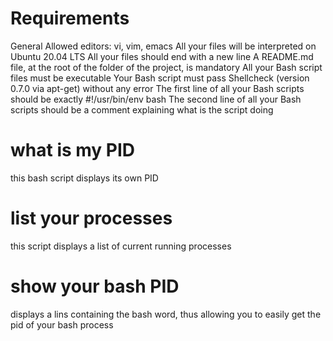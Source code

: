 # Requirements
General
Allowed editors: vi, vim, emacs
All your files will be interpreted on Ubuntu 20.04 LTS
All your files should end with a new line
A README.md file, at the root of the folder of the project, is mandatory
All your Bash script files must be executable
Your Bash script must pass Shellcheck (version 0.7.0 via apt-get) without any error
The first line of all your Bash scripts should be exactly #!/usr/bin/env bash
The second line of all your Bash scripts should be a comment explaining what is the script doing

# what is my PID
this bash script displays its own PID
# list your processes
this script displays a list of current running processes
# show your bash PID
displays a lins containing the bash word, thus allowing you to easily get the pid of your bash process
